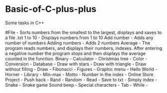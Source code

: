 # Basic-of-C-plus-plus
Some tasks in C++


#File - Sorts numbers from the smallest to the largest, displays and saves to a file .txt
1 to 10 -	Displays numbers from 1 to 10
Add number - Adds any number of numbers
Adding numbers - Adds 2 numbers
Average - The program reads numbers, and displays their numbers, indexes. After entering a negative number
the program stops and then displays the average counted in the function.
Binary - 
Calculator - 
Christmas tree - 
Color - 
Conversion - 
Database - 
Draw with stars - 
Draw with triangle - 
Draw without filling - 
Draw - 
Fibonacci - 
Figures - 
Graphic menu - 
Hello World - 
Horner - 
Library - 
Min-max - 
Motto - 
Number in the index - 
Online Store Project - 
Push back - 
Rand - 
Random - 
Read - 
Save to txt - 
Simply index - 
Snake - Snake game
Sound beep - 
Special characters - 
Tab - 
While - 
